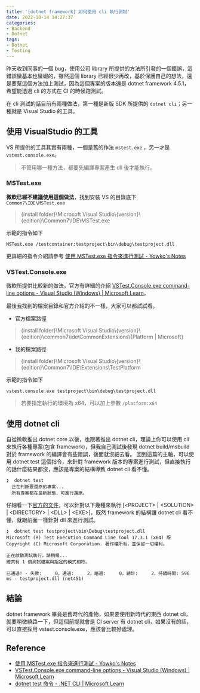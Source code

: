 ```yaml
---
title: '[dotnet framework] 如何使用 cli 執行測試'
date: 2022-10-14 14:27:37
categories:
- Backend
- Dotnet
tags:
- Dotnet
- Testing
---
```


昨天收到同事的一個 bug，使用公司 library 所提供的方法所引發的一個錯誤，這錯誤蠻基本也蠻蝦的，雖然這個 library 已經很少再改，基於保護自己的想法，還是要幫這個方法加上測試，因為這個專案的版本還是 dotnet framework 4.5.1，希望能透過 cli 的方式在 CI 的時候跑測試。

在 cli 測試的話目前有兩種做法，第一種是新版 SDK 所提供的 `dotnet cli`；另一種就是 Visual Studio 的工具。

<!-- more -->

## 使用 VisualStudio 的工具

VS 所提供的工具其實有兩種，一個是舊的作法 `mstest.exe` ，另一才是 `vstest.console.exe`。

> 不管用哪一種方法，都要先編譯專案產生 dll 後才能執行。 

### MSTest.exe

**微軟已經不建議使用這個做法**，找到安裝 VS 的目錄底下 `Common7\IDE\MSTest.exe` 

> {install folder}\Microsoft Visual Studio\\{version}\\{edition}\Common7\IDE\MSTest.exe

示範的指令如下

```shell
MSTest.exe /testcontainer:testproject\bin\debug\testproject.dll
```

更詳細的指令介紹請參考 [使用 MSTest.exe 指令來進行測試 - Yowko's Notes](https://blog.yowko.com/mstest-exe/)

### VSTest.Console.exe

微軟所提供比較新的做法，官方有詳細的介紹 [VSTest.Console.exe command-line options - Visual Studio (Windows) | Microsoft Learn](https://learn.microsoft.com/en-us/visualstudio/test/vstest-console-options?view=vs-2022)。

最後我找到的檔案目錄和官方介紹的不一樣，大家可以都試試看。

- 官方檔案路徑

> {install folder}\Microsoft Visual Studio\\{version}\\{edition}\common7\ide\CommonExtensions\\{Platform | Microsoft}

- 我的檔案路徑

> {install folder}\Microsoft Visual Studio\\\{version}\\{edition}\Common7\IDE\Extensions\TestPlatform

示範的指令如下

```shell
vstest.console.exe testproject\bin\debug\testproject.dll
```

> 若要指定執行的環境為 x64，可以加上參數 `/platform:x64`

## 使用 dotnet cli

自從微軟推出 dotnet core 以後，也跟著推出 dotnet cli，理論上你可以使用 cli 來執行各種專案(包含 framework)，但我自己測試後發現 dotnet build/msbuild 對於 framework 的編譯會有些錯誤，後面就沒細去看。
回到這篇的主軸，可以使用 dotnet test 這個指令，來針對 framework 版本的專案進行測試，但直接執行的話什麼結果都沒，應該是專案的結構導致 dotnet cli 看不懂。

```shell
❯  dotnet test
  正在判斷要還原的專案...
  所有專案都在最新狀態，可進行還原。
```

仔細看一下[官方的文件](https://learn.microsoft.com/zh-tw/dotnet/core/tools/dotnet-test)，可以針對以下幾種來執行 [\<PROJECT> | \<SOLUTION> | \<DIRECTORY> | \<DLL> | \<EXE>]，既然 framework 的結構讓 dotnet cli 看不懂，就跟前面一樣針對 dll 來進行測試。

```shell
❯  dotnet test testproject\bin\Debug\testproject.dll
Microsoft (R) Test Execution Command Line Tool 17.3.1 (x64) 版
Copyright (C) Microsoft Corporation. 著作權所有，並保留一切權利。

正在啟動測試執行，請稍候...
總共有 1 個測試檔案與指定的模式相符。

已通過! - 失敗:     0，通過:     2，略過:     0，總計:     2，持續時間: 596 ms - testproject.dll (net451)
```

## 結論

dotnet framework 畢竟是舊時代的產物，如果要使用新時代的東西 dotnet cli，就要稍微繞路一下，但這個前提就會是 CI server 有 dotnet cli，如果沒有的話，可以直接採用 vstest.console.exe，應該會比較好處理。

## Reference

- [使用 MSTest.exe 指令來進行測試 - Yowko's Notes](https://blog.yowko.com/mstest-exe/)
- [VSTest.Console.exe command-line options - Visual Studio (Windows) | Microsoft Learn](https://learn.microsoft.com/en-us/visualstudio/test/vstest-console-options?view=vs-2022)
- [dotnet test 命令 - .NET CLI | Microsoft Learn](https://learn.microsoft.com/zh-tw/dotnet/core/tools/dotnet-test)